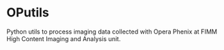 # OPutils
Python utils to process imaging data collected with Opera Phenix at FIMM High Content Imaging and Analysis unit.

